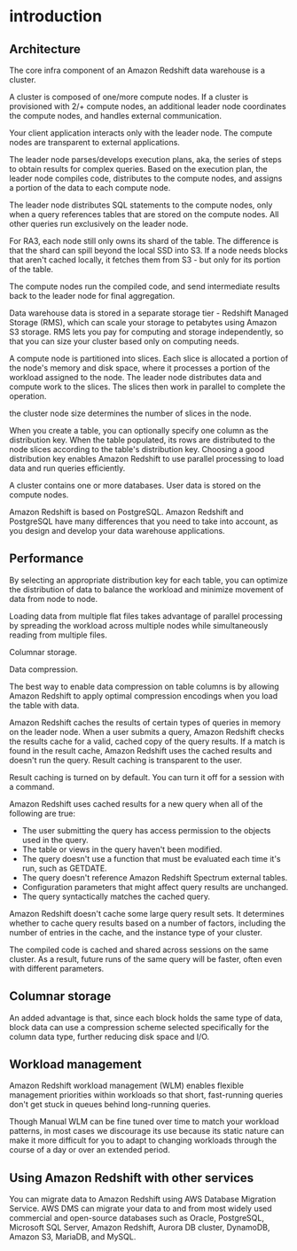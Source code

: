 # introduction
## Architecture
The core infra component of an Amazon Redshift data warehouse is a cluster.

A cluster is composed of one/more compute nodes. If a cluster is provisioned with 2/+ compute nodes, an additional leader node coordinates the compute nodes, and handles external communication. 

Your client application interacts only with the leader node. The compute nodes are transparent to external applications.

The leader node parses/develops execution plans, aka, the series of steps to obtain results for complex queries. Based on the execution plan, the leader node compiles code, distributes to the compute nodes, and assigns a portion of the data to each compute node.

The leader node distributes SQL statements to the compute nodes, only when a query references tables that are stored on the compute nodes. All other queries run exclusively on the leader node.

For RA3, each node still only owns its shard of the table. The difference is that the shard can spill beyond the local SSD into S3. If a node needs blocks that aren't cached locally, it fetches them from S3 - but only for its portion of the table.

The compute nodes run the compiled code, and send intermediate results back to the leader node for final aggregation.

Data warehouse data is stored in a separate storage tier - Redshift Managed Storage (RMS), which can scale your storage to petabytes using Amazon S3 storage. RMS lets you pay for computing and storage independently, so that you can size your cluster based only on computing needs.

A compute node is partitioned into slices. Each slice is allocated a portion of the node's memory and disk space, where it processes a portion of the workload assigned to the node. The leader node distributes data and compute work to the slices. The slices then work in parallel to complete the operation.

the cluster node size determines the number of slices in the node.

When you create a table, you can optionally specify one column as the distribution key. When the table populated, its rows are distributed to the node slices according to the table's distribution key. Choosing a good distribution key enables Amazon Redshift to use parallel processing to load data and run queries efficiently.

A cluster contains one or more databases. User data is stored on the compute nodes.

Amazon Redshift is based on PostgreSQL. Amazon Redshift and PostgreSQL have many differences that you need to take into account, as you design and develop your data warehouse applications.

## Performance
By selecting an appropriate distribution key for each table, you can optimize the distribution of data to balance the workload and minimize movement of data from node to node.

Loading data from multiple flat files takes advantage of parallel processing by spreading the workload across multiple nodes while simultaneously reading from multiple files.

Columnar storage.

Data compression.

The best way to enable data compression on table columns is by allowing Amazon Redshift to apply optimal compression encodings when you load the table with data.

Amazon Redshift caches the results of certain types of queries in memory on the leader node. When a user submits a query, Amazon Redshift checks the results cache for a valid, cached copy of the query results. If a match is found in the result cache, Amazon Redshift uses the cached results and doesn't run the query. Result caching is transparent to the user.

Result caching is turned on by default. You can turn it off for a session with a command. 

Amazon Redshift uses cached results for a new query when all of the following are true:
- The user submitting the query has access permission to the objects used in the query.
- The table or views in the query haven't been modified.
- The query doesn't use a function that must be evaluated each time it's run, such as GETDATE.
- The query doesn't reference Amazon Redshift Spectrum external tables.
- Configuration parameters that might affect query results are unchanged.
- The query syntactically matches the cached query.

Amazon Redshift doesn't cache some large query result sets. It determines whether to cache query results based on a number of factors, including the number of entries in the cache, and the instance type of your cluster.

The compiled code is cached and shared across sessions on the same cluster. As a result, future runs of the same query will be faster, often even with different parameters.

## Columnar storage
An added advantage is that, since each block holds the same type of data, block data can use a compression scheme selected specifically for the column data type, further reducing disk space and I/O.

## Workload management
Amazon Redshift workload management (WLM) enables flexible management priorities within workloads so that short, fast-running queries don't get stuck in queues behind long-running queries.

Though Manual WLM can be fine tuned over time to match your workload patterns, in most cases we discourage its use because its static nature can make it more difficult for you to adapt to changing workloads through the course of a day or over an extended period.

## Using Amazon Redshift with other services

You can migrate data to Amazon Redshift using AWS Database Migration Service. AWS DMS can migrate your data to and from most widely used commercial and open-source databases such as Oracle, PostgreSQL, Microsoft SQL Server, Amazon Redshift, Aurora DB cluster, DynamoDB, Amazon S3, MariaDB, and MySQL.
